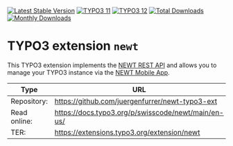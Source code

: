 [![Latest Stable Version](https://poser.pugx.org/swisscode/newt/v/stable.svg)](https://extensions.typo3.org/extension/newt/)
[![TYPO3 11](https://img.shields.io/badge/TYPO3-11-orange.svg?style=flat-square)](https://get.typo3.org/version/11)
[![TYPO3 12](https://img.shields.io/badge/TYPO3-12-orange.svg?style=flat-square)](https://get.typo3.org/version/12)
[![Total Downloads](https://poser.pugx.org/swisscode/newt/d/total)](https://packagist.org/packages/swisscode/newt)
[![Monthly Downloads](https://poser.pugx.org/swisscode/newt/d/monthly)](https://packagist.org/packages/swisscode/newt)

# TYPO3 extension `newt`

This TYPO3 extension implements the [NEWT REST API](https://documenter.getpostman.com/view/14469363/UVsHT7RW) and allows you to manage your
TYPO3 instance via the [NEWT Mobile App](https://play.google.com/store/apps/details?id=ch.swisscode.newt).

| Type         | URL                                                 |
|--------------|-----------------------------------------------------|
| Repository:  | https://github.com/juergenfurrer/newt-typo3-ext     |
| Read online: | https://docs.typo3.org/p/swisscode/newt/main/en-us/ |
| TER:         | https://extensions.typo3.org/extension/newt         |
